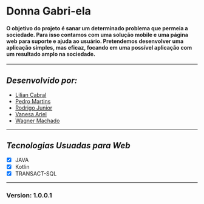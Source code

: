 # **Donna Gabri-ela**

#### O objetivo do projeto é sanar um determinado problema que permeia a sociedade. Para isso contamos com uma solução mobile e uma página web para suporte e ajuda ao usuário. Pretendemos desenvolver uma aplicação simples, mas eficaz, focando em uma possível aplicação com um resultado amplo na sociedade.

***

## *_Desenvolvido por:_*

* [Lilian Cabral](https://www.linkedin.com/in/lilian-cabral/)
* [Pedro Martins](https://www.linkedin.com/in/pedro-henrique-martins-3169b710a/)
* [Rodrigo Junior](https://www.linkedin.com/in/rodrigo-junior-0128751b4/) 
* [Vanesa Ariel](https://www.linkedin.com/in/vanessaabe/)
* [Wagner Machado](wagnersimonetto@gmail.com)

***

## *_Tecnologias Usuadas para Web_*

- [X] JAVA
- [X] Kotlin
- [X] TRANSACT-SQL

***

### Version: 1.0.0.1
